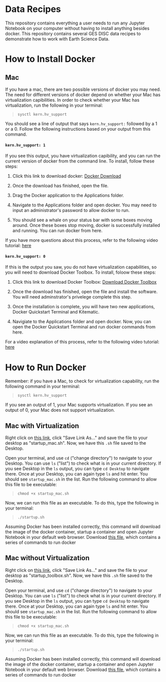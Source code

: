 # Data Recipes

This repository contains everything a user needs to run any Jupyter Notebook on your computer without having to install anything besides docker. This repository contains several GES DISC data recipes to demonstrate how to work with Earth Science Data.

# How to Install Docker

## Mac

If you have a mac, there are two possible versions of docker you may need. The need for different versions of docker depend on whether your Mac has virtualization capibilities. In order to check whether your Mac has virtualization, run the following in your terminal:

> `sysctl kern.hv_support`

You should see a line of output that says `kern.hv_support:` followed by a 1 or a 0. Follow the following instructions based on your output from this command.

#### `kern.hv_support: 1`

If you see this output, you have virtualization capibility, and you can run the current version of docker from the command line. To install, follow these steps:

1. Click this link to download docker: [Docker Download](https://download.docker.com/mac/stable/Docker.dmg)

2. Once the download has finished, open the file.

3. Drag the Docker application to the Applications folder.

4. Navigate to the Applications folder and open docker. You may need to input an administrator's password to allow docker to run.

5. You should see a whale on your status bar with some boxes moving around. Once these boxes stop moving, docker is successfully installed and running. You can run docker from here.

If you have more questions about this process, refer to the following video tutorial: [here](jfjkajkldfajklfd)

#### `kern.hv_support: 0`

If this is the output you saw, you do not have virtualization capabilities, so you will need to download Docker Toolbox. To install, foloow these steps:

1. Click this link to download Docker Toolbox: [Download Docker Toolbox](https://download.docker.com/mac/stable/DockerToolbox.pkg)

2. Once the download has finished, open the file and install the software. You will need adminstrator's privelege complete this step.

3. Once the installation is complete, you will have two new applications, Docker Quickstart Terminal and Kitematic. 

4. Navigiate to the Applications folder and open docker.  Now, you can open the Docker Quickstart Terminal and run docker commands from here. 

For a video explanation of this process, refer to the following video tutorial: [here](lolololololololol)

# How to Run Docker

Remember: if you have a Mac, to check for virtualization capability, run the following command in your terminal:

> `sysctl kern.hv_support`

If you see an output of 1, your Mac supports virtualization. If you see an output of 0, your Mac does not support virtualization.

## Mac with Virtualization

Right click on [this link](startup_mac.sh), click "Save Link As..." and save the file to your desktop as "startup_mac.sh". Now, we have this `.sh` file saved to the Desktop.

Open your terminal, and use `cd` ("change directory") to navigate to your Desktop. You can use `ls` ("list") to check what is in your current directory. If you see Desktop in the `ls` output, you can type `cd Desktop` to navigate there. Once at your Desktop, you can again type `ls` and hit enter. You should see `startup_mac.sh` in the list. Run the following command to allow this file to be executable:

> `chmod +x startup_mac.sh`

Now, we can run this file as an executable. To do this, type the following in your terminal:

> `./startup.sh`

Assuming Docker has been installed correctly, this command will download the image of the docker container, startup a container and open Jupyter Notebook in your default web browser.
Download [this file](https://raw.githubusercontent.com/karthenjamin/data_recipes/master/startup_mac.sh), which contains a series of commands to run docker 

## Mac without Virtualization

Right click on [this link](startup_tookbox.sh), click "Save Link As..." and save the file to your desktop as "startup_toolbox.sh". Now, we have this `.sh` file saved to the Desktop.

Open your terminal, and use `cd` ("change directory") to navigate to your Desktop. You can use `ls` ("list") to check what is in your current directory. If you see Desktop in the `ls` output, you can type `cd Desktop` to navigate there. Once at your Desktop, you can again type `ls` and hit enter. You should see `startup_mac.sh` in the list. Run the following command to allow this file to be executable:

> `chmod +x startup_mac.sh`

Now, we can run this file as an executable. To do this, type the following in your terminal:

> `./startup.sh`

Assuming Docker has been installed correctly, this command will download the image of the docker container, startup a container and open Jupyter Notebook in your default web browser.
Download [this file](https://raw.githubusercontent.com/karthenjamin/data_recipes/master/startup_mac.sh), which contains a series of commands to run docker

